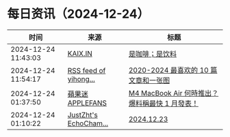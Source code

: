 ﻿# 每日资讯（2024-12-24）

|时间|来源|标题|
|---|---|---|
|2024-12-24 11:43:03|[KAIX.IN](https://kaix.in/feed/)|[是咖啡；是饮料](https://kaix.in/2024/1224-coffee/)|
|2024-12-24 11:54:17|[RSS feed of yihong...](https://raw.githubusercontent.com/yihong0618/gitblog/master/feed.xml)|[2020-2024 最喜欢的 10 篇文章和一张图](https://github.com/yihong0618/gitblog/issues/302)|
|2024-12-24 01:37:50|[蘋果迷 APPLEFANS](https://applefans.today/feed/)|[M4 MacBook Air 何時推出？爆料稱最快 1 月發表！](https://applefans.today/2024-12-m4-macbook-air-release-date-rumors/)|
|2024-12-24 01:10:22|[JustZht's EchoCham...](https://www.justzht.com/rss/)|[2024.12.23](https://www.justzht.com/2024-12-23/)|
